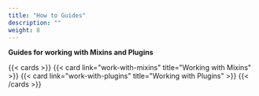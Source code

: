 ```yaml
---
title: "How to Guides"
description: ""
weight: 8
---
```


**Guides for working with Mixins and Plugins**

{{< cards >}}
{{< card link="work-with-mixins" title="Working with Mixins" >}}
{{< card link="work-with-plugins" title="Working with Plugins" >}}
{{< /cards >}}
